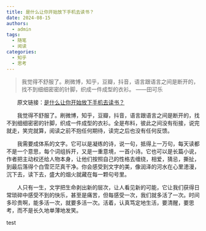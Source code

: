 ```yaml
---
title: 是什么让你开始放下手机去读书？
date: 2024-08-15
authors:
  - admin
tags:
  - 随笔
  - 阅读
categories:
  - 知乎
  - 思考
---
```

> 我觉得不舒服了。刷微博，知乎，豆瓣，抖音，语言跟语言之间是断开的，找不到细细密密的针脚，织成一件成型的衣衫。       ——田可乐
<!--more-->
&emsp;&emsp;原文链接：[是什么让你开始放下手机去读书？](https://www.zhihu.com/question/303137880/answer/1766377596)

&emsp;&emsp;我觉得不舒服了。刷微博，知乎，豆瓣，抖音，语言跟语言之间是断开的，找不到细细密密的针脚，织成一件成型的衣衫。全是布料，彼此之间没有衔接，说完就走，笑完就算，阅读之前不抱任何期待，读完之后也没有任何反馈。

&emsp;&emsp;我需要成体系的文字。它可以是凝练的诗，说一句，抵得上一万句，每天读都不是一个意思，每个词组拆开，又是一重意境，一首小诗。它也可以是长篇小说，作者把主动权还给人物本身，让他们按照自己的性格去缠绕，相爱，猜忌，撕扯，到最后落得个白雪茫茫真干净。你会感受到文字的美，像润泽的河水在心里漶漫，沉下去，读下去，盛大的烟火就藏在每一颗句号里。

&emsp;&emsp;人只有一生，文学把生命剥出新的层次，让人看见新的可能，它让我们获得日常琐碎中感受不到的快乐，甚至是痛苦，但每感受一次，我们就多活了一次。时间多珍贵啊，能多活一次，就要多活一次。活着，认真笃定地生活，要清醒，要思考，而不是长久地单薄地发笑。

test
